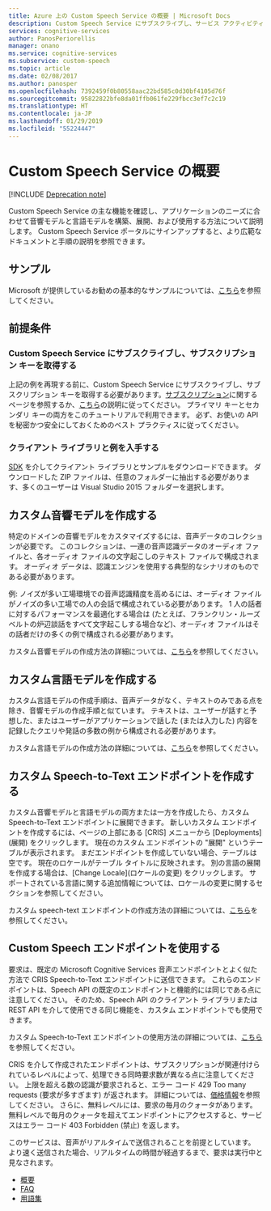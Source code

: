 ```yaml
---
title: Azure 上の Custom Speech Service の概要 | Microsoft Docs
description: Custom Speech Service にサブスクライブし、サービス アクティビティを Azure サブスクリプションにリンクしてモデルをトレーニングし、展開を実行します。
services: cognitive-services
author: PanosPeriorellis
manager: onano
ms.service: cognitive-services
ms.subservice: custom-speech
ms.topic: article
ms.date: 02/08/2017
ms.author: panosper
ms.openlocfilehash: 7392459f0b80558aac22bd585c0d30bf4105d76f
ms.sourcegitcommit: 95822822bfe8da01ffb061fe229fbcc3ef7c2c19
ms.translationtype: HT
ms.contentlocale: ja-JP
ms.lasthandoff: 01/29/2019
ms.locfileid: "55224447"
---
```

# <a name="get-started-with-custom-speech-service"></a>Custom Speech Service の概要

[!INCLUDE [Deprecation note](../../../includes/cognitive-services-custom-speech-deprecation-note.md)]

Custom Speech Service の主な機能を確認し、アプリケーションのニーズに合わせて音響モデルと言語モデルを構築、展開、および使用する方法について説明します。 Custom Speech Service ポータルにサインアップすると、より広範なドキュメントと手順の説明を参照できます。

## <a name="samples"></a>サンプル  
Microsoft が提供しているお勧めの基本的なサンプルについては、[こちら](https://github.com/Microsoft/Cognitive-Custom-Speech-Service)を参照してください。

## <a name="prerequisites"></a>前提条件  

### <a name="subscribe-to-custom-speech-service-and-get-a-subscription-key"></a>Custom Speech Service にサブスクライブし、サブスクリプション キーを取得する
上記の例を再現する前に、Custom Speech Service にサブスクライブし、サブスクリプション キーを取得する必要があります。[サブスクリプション](https://portal.azure.com/#create/Microsoft.CognitiveServices/apitype/CustomSpeech)に関するページを参照するか、[こちら](CustomSpeech-How-to-Topics/cognitive-services-custom-speech-subscribe.md)の説明に従ってください。 プライマリ キーとセカンダリ キーの両方をこのチュートリアルで利用できます。 必ず、お使いの API を秘密かつ安全にしておくためのベスト プラクティスに従ってください。

### <a name="get-the-client-library-and-example"></a>クライアント ライブラリと例を入手する
[SDK](https://www.microsoft.com/cognitive-services/en-us/SDK-Sample?api=bing%20speech&category=sdk) を介してクライアント ライブラリとサンプルをダウンロードできます。 ダウンロードした ZIP ファイルは、任意のフォルダーに抽出する必要があります、多くのユーザーは Visual Studio 2015 フォルダーを選択します。

## <a name="creating-a-custom-acoustic-model"></a>カスタム音響モデルを作成する
特定のドメインの音響モデルをカスタマイズするには、音声データのコレクションが必要です。 このコレクションは、一連の音声認識データのオーディオ ファイルと、各オーディオ ファイルの文字起こしのテキスト ファイルで構成されます。 オーディオ データは、認識エンジンを使用する典型的なシナリオのものである必要があります。

例: ノイズが多い工場環境での音声認識精度を高めるには、オーディオ ファイルがノイズの多い工場での人の会話で構成されている必要があります。
1 人の話者に対するパフォーマンスを最適化する場合は (たとえば、フランクリン・ルーズベルトの炉辺談話をすべて文字起こしする場合など)、オーディオ ファイルはその話者だけの多くの例で構成される必要があります。

カスタム音響モデルの作成方法の詳細については、[こちら](CustomSpeech-How-to-Topics/cognitive-services-custom-speech-create-acoustic-model.md)を参照してください。

## <a name="creating-a-custom-language-model"></a>カスタム言語モデルを作成する
カスタム言語モデルの作成手順は、音声データがなく、テキストのみである点を除き、音響モデルの作成手順と似ています。 テキストは、ユーザーが話すと予想した、またはユーザーがアプリケーションで話した (または入力した) 内容を記録したクエリや発話の多数の例から構成される必要があります。

カスタム言語モデルの作成方法の詳細については、[こちら](CustomSpeech-How-to-Topics/cognitive-services-custom-speech-create-language-model.md)を参照してください。

## <a name="creating-a-custom-speech-to-text-endpoint"></a>カスタム Speech-to-Text エンドポイントを作成する
カスタム音響モデルと言語モデルの両方または一方を作成したら、カスタム Speech-to-Text エンドポイントに展開できます。 新しいカスタム エンドポイントを作成するには、ページの上部にある [CRIS] メニューから [Deployments]\(展開\) をクリックします。 現在のカスタム エンドポイントの "展開" というテーブルが表示されます。 まだエンドポイントを作成していない場合、テーブルは空です。 現在のロケールがテーブル タイトルに反映されます。 別の言語の展開を作成する場合は、[Change Locale]\(ロケールの変更\) をクリックします。 サポートされている言語に関する追加情報については、ロケールの変更に関するセクションを参照してください。

カスタム speech-text エンドポイントの作成方法の詳細については、[こちら](CustomSpeech-How-to-Topics/cognitive-services-custom-speech-create-endpoint.md)を参照してください。

## <a name="using-a-custom-speech-endpoint"></a>Custom Speech エンドポイントを使用する
要求は、既定の Microsoft Cognitive Services 音声エンドポイントとよく似た方法で CRIS Speech-to-Text エンドポイントに送信できます。 これらのエンドポイントは、Speech API の既定のエンドポイントと機能的には同じである点に注意してください。 そのため、Speech API のクライアント ライブラリまたは REST API を介して使用できる同じ機能を、カスタム エンドポイントでも使用できます。

カスタム Speech-to-Text エンドポイントの使用方法の詳細については、[こちら](CustomSpeech-How-to-Topics/cognitive-services-custom-speech-use-endpoint.md)を参照してください。


CRIS を介して作成されたエンドポイントは、サブスクリプションが関連付けられているレベルによって、処理できる同時要求数が異なる点に注意してください。 上限を超える数の認識が要求されると、エラー コード 429 Too many requests (要求が多すぎます) が返されます。 詳細については、[価格情報](https://www.microsoft.com/cognitive-services/en-us/pricing)を参照してください。 さらに、無料レベルには、要求の毎月のクォータがあります。 無料レベルで毎月のクォータを超えてエンドポイントにアクセスすると、サービスはエラー コード 403 Forbidden (禁止) を返します。

このサービスは、音声がリアルタイムで送信されることを前提としています。 より速く送信された場合、リアルタイムの時間が経過するまで、要求は実行中と見なされます。

* [概要](cognitive-services-custom-speech-home.md)
* [FAQ](cognitive-services-custom-speech-faq.md)
* [用語集](cognitive-services-custom-speech-glossary.md)
